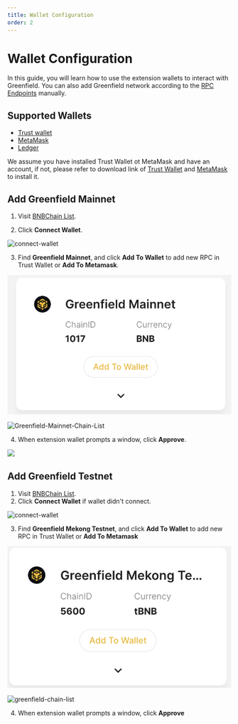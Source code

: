 ```yaml
---
title: Wallet Configuration
order: 2
---
```


# Wallet Configuration

In this guide, you will learn how to use the extension wallets to interact with Greenfield. You can also add Greenfield
network according to the [RPC Endpoints](../../api/endpoints.md) manually.

## Supported Wallets
* [Trust wallet](https://trustwallet.com/)
* [MetaMask](https://metamask.io/)
* [Ledger](https://www.ledger.com/)

We assume you have installed Trust Wallet ot MetaMask and have an account, if not, please refer to download link of [Trust Wallet](https://chrome.google.com/webstore/detail/trust-wallet/egjidjbpglichdcondbcbdnbeeppgdph) and [MetaMask](https://metamask.io/download/)
to install it.

## Add Greenfield Mainnet
1. Visit [BNBChain List](https://www.bnbchainlist.org/).

2. Click **Connect Wallet**.


![connect-wallet](../../../static/asset/201-Connect-Wallet.png)

3. Find **Greenfield Mainnet**, and click **Add To Wallet** to add new RPC in Trust Wallet or **Add To Metamask**.

![Greenfield-Mainnet-Chain-List](../../../static/asset/207-Greenfield-Mainnet-Chain-List.png)


![Greenfield-Mainnet-Chain-List](../../../static/asset/202-Greenfield-Mainnet-Chain-List.png)


4. When extension wallet prompts a window, click **Approve**.

![](../../../static/asset/203-Approve-Add-Greenfield-Mainnet.png)

## Add Greenfield Testnet
1. Visit [BNBChain List](https://www.bnbchainlist.org/).
2. Click **Connect Wallet** if wallet didn't connect.

![connect-wallet](../../../static/asset/201-Connect-Wallet.png)

3. Find **Greenfield Mekong Testnet**, and click **Add To Wallet** to add new RPC in Trust Wallet or **Add To Metamask**

![greenfield-chain-list](../../../static/asset/208-Greenfield-Testnet-Chain-List.png)


![greenfield-chain-list](../../../static/asset/204-Greenfield-Testnet-Chain-List.png)

4. When extension wallet prompts a window, click **Approve**